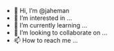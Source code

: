 - 👋 Hi, I’m @jaheman
- 👀 I’m interested in ...
- 🌱 I’m currently learning ...
- 💞️ I’m looking to collaborate on ...
- 📫 How to reach me ...

<!---
jaheman/jaheman is a ✨ special ✨ repository because its `README.md` (this file) appears on your GitHub profile.
You can click the Preview link to take a look at your changes.
--->
